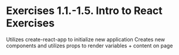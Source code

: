# Exercises 1.1.-1.5. Intro to React Exercises

Utilizes create-react-app to initialize new application
Creates new components and utilizes props to render variables + content on page